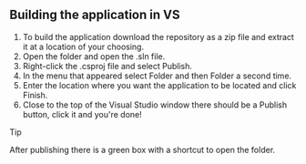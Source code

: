 ## Building the application in VS

1. To build the application download the repository as a zip file and extract it at a location of your choosing.
2. Open the folder and open the .sln file.
3. Right-click the .csproj file and select Publish.
4. In the menu that appeared select Folder and then Folder a second time.
5. Enter the location where you want the application to be located and click Finish.
6. Close to the top of the Visual Studio window there should be a Publish button, click it and you're done!

> [!TIP]
> After publishing there is a green box with a shortcut to open the folder.